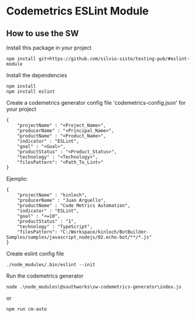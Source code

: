 # Codemetrics ESLint Module

## How to use the SW 

Install this package in your project

    npm install git+https://github.com/silvio-sisto/testing-pub/#eslint-module

Install the dependencies

    npm install
    npm install eslint

Create a codemetrics generator config file 'codemetrics-config.json' for your project

    {
        "projectName" : "<Project_Name>",
        "producerName" : "<Principal_Name>",
        "productName" : "<Product_Name>",
        "indicator" : "ESLint",
        "goal" : "<Goal>",
        "productStatus" : "<Product_Status>",
        "technology" : "<Technology>",
        "filesPattern": "<Path_To_Lint>"
    }

Ejemplo:

    {
        "projectName" : "kinloch",
        "producerName" : "Juan Arguello",
        "productName" : "Code Metrics Automation",
        "indicator" : "ESLint",
        "goal" : "<=10",
        "productStatus" : "1",
        "technology" : "TypeScript",
        "filesPattern": "C:/Workspace/kinloch/BotBuilder-Samples/samples/javascript_nodejs/02.echo-bot/**/*.js"
    }

Create eslint config file

    ./node_modules/.bin/eslint --init

  

Run the codemetrics generator

    node .\node_modules\@southworks\sw-codemetrics-generator\index.js

or

    npm run cm-auto



